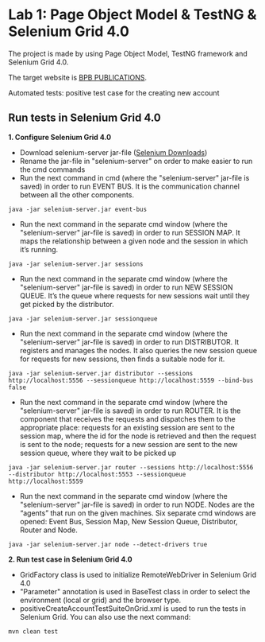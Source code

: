 # Lab 1: Page Object Model & TestNG & Selenium Grid 4.0
The project is made by using Page Object Model, TestNG framework and Selenium Grid 4.0. 

The target website is [BPB PUBLICATIONS](http://practice.bpbonline.com/index.php).

Automated tests: positive test case for the creating new account

## Run tests in Selenium Grid 4.0

**1. Configure Selenium Grid 4.0**

- Download selenium-server jar-file ([Selenium Downloads](https://www.selenium.dev/downloads/))
- Rename the jar-file in "selenium-server" on order to make easier to run the cmd commands
- Run the next command in cmd (where the "selenium-server" jar-file is saved) in order to run EVENT BUS. It is the communication channel between all the other components.
```shell
java -jar selenium-server.jar event-bus
```
- Run the next command in the separate cmd window (where the "selenium-server" jar-file is saved) in order to run SESSION MAP. It maps the relationship between a given node and the session in which it’s running.
```shell
java -jar selenium-server.jar sessions
```
- Run the next command in the separate cmd window (where the "selenium-server" jar-file is saved) in order to run NEW SESSION QUEUE. It’s the queue where requests for new sessions wait until they get picked by the distributor.
```shell
java -jar selenium-server.jar sessionqueue
```
- Run the next command in the separate cmd window (where the "selenium-server" jar-file is saved) in order to run DISTRIBUTOR. It registers and manages the nodes. It also queries the new session queue for requests for new sessions, then finds a suitable node for it.
```shell
java -jar selenium-server.jar distributor --sessions http://localhost:5556 --sessionqueue http://localhost:5559 --bind-bus false
```
- Run the next command in the separate cmd window (where the "selenium-server" jar-file is saved) in order to run ROUTER. It is the component that receives the requests and dispatches them to the appropriate place: requests for an existing session are sent to the session map, where the id for the node is retrieved and then the request is sent to the node; requests for a new session are sent to the new session queue, where they wait to be picked up
```shell
java -jar selenium-server.jar router --sessions http://localhost:5556 --distributor http://localhost:5553 --sessionqueue http://localhost:5559
```
- Run the next command in the separate cmd window (where the "selenium-server" jar-file is saved) in order to run NODE. Nodes are the “agents” that run on the given machines. Six separate cmd windows are opened: Event Bus, Session Map, New Session Queue, Distributor, Router and Node.
```shell
java -jar selenium-server.jar node --detect-drivers true
```
**2. Run test case in Selenium Grid 4.0**
- GridFactory class is used to initialize RemoteWebDriver in Selenium Grid 4.0
- "Parameter" annotation is used in BaseTest class in order to select the environment (local or grid) and the browser type.
- positiveCreateAccountTestSuiteOnGrid.xml is used to run the tests in Selenium Grid. You can also use the next command:
```shell
mvn clean test
```